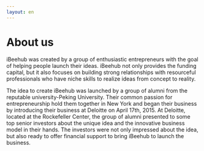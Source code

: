 ```yaml
---
layout: en
---
```

# About us

iBeehub was created by a group of enthusiastic entrepreneurs with the goal of helping people launch their ideas. iBeehub not only provides the funding capital, but it also focuses on building strong relationships with resourceful professionals who have niche skills to realize ideas from concept to reality.

The idea to create iBeehub was launched by a group of alumni from the reputable university-Peking University. Their common passion for entrepreneurship hold them together in New York and began their business by introducing their business at Deloitte on April 17th, 2015. At Deloitte, located at the Rockefeller Center, the group of alumni presented to some top senior investors about the unique idea and the innovative business model in their hands. The investors were not only impressed about the idea, but also ready to offer financial support to bring iBeehub to launch the business.
